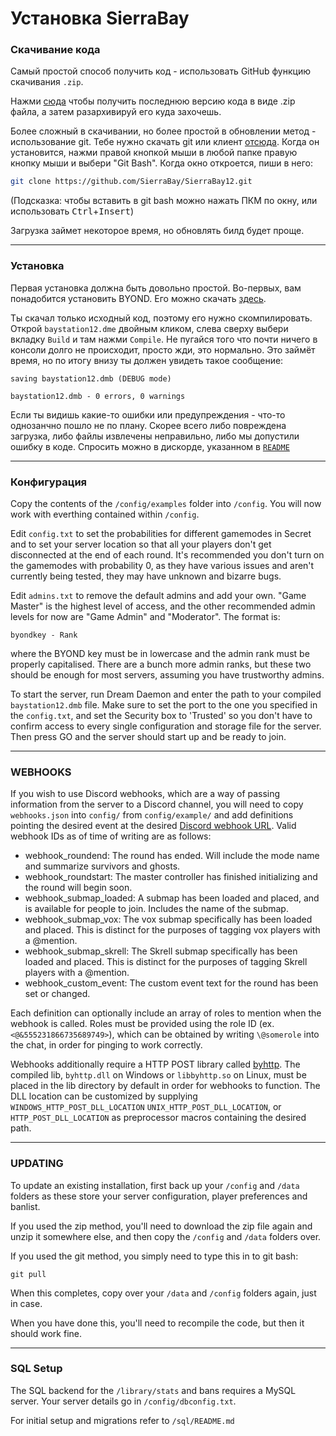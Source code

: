 # Установка SierraBay
### Скачивание кода

Самый простой способ получить код - использовать GitHub функцию скачивания `.zip`.

Нажми [сюда](https://github.com/SierraBay/SierraBay12/archive/dev-sierra.zip) чтобы получить последнюю версию кода в виде .zip файла, а затем разархивируй его куда захочешь.

Более сложный в скачивании, но более простой в обновлении метод - использование git. Тебе нужно скачать git или клиент [отсюда](http://git-scm.com/). Когда он установится, нажми правой кнопкой мыши в любой папке правую кнопку мыши и выбери "Git Bash". Когда окно откроется, пиши в него:

```sh
git clone https://github.com/SierraBay/SierraBay12.git
```

(Подсказка: чтобы вставить в git bash можно нажать ПКМ по окну, или использовать <kbd>Ctrl</kbd>+<kbd>Insert</kbd>)

Загрузка займет некоторое время, но обновлять билд будет проще.

---

### Установка

Первая установка должна быть довольно простой. Во-первых, вам понадобится установить BYOND. Его можно скачать [здесь](http://www.byond.com/).

Ты скачал только исходный код, поэтому его нужно скомпилировать. Открой `baystation12.dme` двойным кликом, слева сверху выбери вкладку `Build` и там нажми `Compile`. Не пугайся того что почти ничего в консоли долго не происходит, просто жди, это нормально. Это займёт время, но по итогу внизу ты должен увидеть такое сообщение:
```
saving baystation12.dmb (DEBUG mode)

baystation12.dmb - 0 errors, 0 warnings
```

Если ты видишь какие-то ошибки или предупреждения - что-то однозанчно пошло не по плану. Скорее всего либо повреждена загрузка, либо файлы извлечены неправильно, либо мы допустили ошибку в коде. Спросить можно в дискорде, указанном в [`README`](/README.md)

---

### Конфигурация

Copy the contents of the `/config/examples` folder into `/config`. You will now work with everthing contained within `/config`.

Edit `config.txt` to set the probabilities for different gamemodes in Secret and to set your server location so that all your players don't get disconnected at the end of each round.  It's recommended you don't turn on the gamemodes with probability 0, as they have various issues and aren't currently being tested, they may have unknown and bizarre bugs.

Edit `admins.txt` to remove the default admins and add your own.  "Game Master" is the highest level of access, and the other recommended admin levels for now are "Game Admin" and "Moderator".  The format is:

    byondkey - Rank

where the BYOND key must be in lowercase and the admin rank must be properly capitalised.  There are a bunch more admin ranks, but these two should be enough for most servers, assuming you have trustworthy admins.

To start the server, run Dream Daemon and enter the path to your compiled `baystation12.dmb` file.  Make sure to set the port to the one you  specified in the `config.txt`, and set the Security box to 'Trusted' so you don't have to confirm access to every single configuration and storage file for the server.  Then press GO and the server should start up and be ready to join.

---

### WEBHOOKS

If you wish to use Discord webhooks, which are a way of passing information from the server to a Discord channel, you will need to copy `webhooks.json` into `config/` from `config/example/` and add definitions pointing the desired event at the desired [Discord webhook URL](https://support.discordapp.com/hc/en-us/articles/228383668-Intro-to-Webhooks). Valid webhook IDs as of time of writing are as follows:
- webhook_roundend: The round has ended. Will include the mode name and summarize survivors and ghosts.
- webhook_roundstart: The master controller has finished initializing and the round will begin soon.
- webhook_submap_loaded: A submap has been loaded and placed, and is available for people to join. Includes the name of the submap.
- webhook_submap_vox: The vox submap specifically has been loaded and placed. This is distinct for the purposes of tagging vox players with a @mention.
- webhook_submap_skrell: The Skrell submap specifically has been loaded and placed. This is distinct for the purposes of tagging Skrell players with a @mention.
- webhook_custom_event: The custom event text for the round has been set or changed.

Each definition can optionally include an array of roles to mention when the webhook is called. Roles must be provided using the role ID (ex. `<@&555231866735689749>`), which can be obtained by writing `\@somerole` into the chat, in order for pinging to work correctly.

Webhooks additionally require a HTTP POST library called [byhttp](https://github.com/Lohikar/byhttp). The compiled lib, `byhttp.dll` on Windows or `libbyhttp.so` on Linux, must be placed in the lib directory by default in order for webhooks to function. The DLL location can be customized by supplying `WINDOWS_HTTP_POST_DLL_LOCATION` `UNIX_HTTP_POST_DLL_LOCATION`, or `HTTP_POST_DLL_LOCATION` as preprocessor macros containing the desired path.

---

### UPDATING

To update an existing installation, first back up your `/config` and `/data` folders
as these store your server configuration, player preferences and banlist.

If you used the zip method, you'll need to download the zip file again and unzip it somewhere else, and then copy the `/config` and `/data` folders over.

If you used the git method, you simply need to type this in to git bash:

    git pull

When this completes, copy over your `/data` and `/config` folders again, just in case.

When you have done this, you'll need to recompile the code, but then it should work fine.

---

### SQL Setup

The SQL backend for the `/library/stats` and bans requires a MySQL server.  Your server details go in `/config/dbconfig.txt`.

For initial setup and migrations refer to `/sql/README.md`
